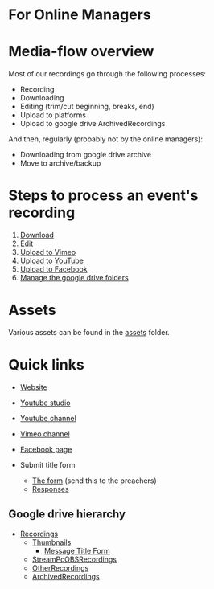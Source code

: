 <h1>For Online Managers</h1>

# Media-flow overview
Most of our recordings go through the following processes:
 * Recording
 * Downloading 
 * Editing (trim/cut beginning, breaks, end)
 * Upload to platforms
 * Upload to google drive ArchivedRecordings

And then, regularly (probably not by the online managers):
 * Downloading from google drive archive
 * Move to archive/backup

# Steps to process an event's recording

1. [Download](download.md)
2. [Edit](video_editing.md)
3. [Upload to Vimeo](vimeo.md)
4. [Upload to YouTube](youtube.md)
5. [Upload to Facebook](facebook_video.md)
6. [Manage the google drive folders](manage_google_drive.md)

# Assets

Various assets can be found in the [assets](assets) folder.

# Quick links

* [Website](https://calvarycyprus.com)
* [Youtube studio](https://studio.youtube.com/channel/UC0uEys0VihIMmJFFL1Swj8g/videos)
* [Youtube channel](https://www.youtube.com/channel/UC0uEys0VihIMmJFFL1Swj8g)
* [Vimeo channel](https://vimeo.com/user133790558)
* [Facebook page](https://www.facebook.com/profile.php?id=100064617556957)

* Submit title form
    * [The form](https://tinyurl.com/ccptitle) (send this to the preachers)
    * [Responses](https://docs.google.com/spreadsheets/d/1U4e9Zl-bMcoLnEX45d6xp-LrloPPm9Uc4XkpturU5JE/edit#gid=563687903)

## Google drive hierarchy
 * [Recordings](https://drive.google.com/drive/folders/1hWqKziK_C1x0tJZbU-LRc37UWaybYvJ_)
   * [Thumbnails](https://drive.google.com/drive/folders/1G_yGUalItjvr9RIatlAt7c1_WIkqtqAj?usp=drive_link)
     * [Message Title Form](https://drive.google.com/drive/folders/1s27VPf_XdvECamqAqauSTVW-hWHz549-?usp=drive_link)
   * [StreamPcOBSRecordings](https://drive.google.com/drive/folders/1481RIYeUCDoGzn1Gs2k_BB6f6PxW0zcU?usp=drive_link)
   * [OtherRecordings](https://drive.google.com/drive/folders/17gQgmRwi3JmZXZ_OICUVdbewtcM3omxd?usp=drive_link)
   * [ArchivedRecordings](https://drive.google.com/drive/folders/1uiSQAJTFtMKRcx1BCm3R-SwR9kuvnIYf?usp=drive_link)